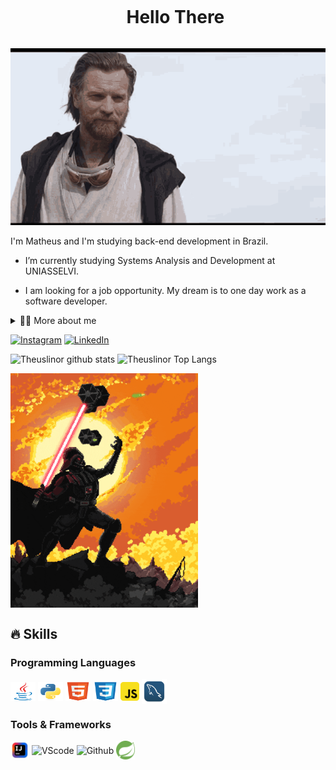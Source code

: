 <!--título-->
<div id="user-content-toc">
  <ul align="center">
    <summary><h1 style="display: inline-block">Hello There</h1></summary>
</div>

<div align="center">
    <img src="https://github.com/theuslinor/theuslinor/blob/main/images/hellothere.gif" alt="Hello There Kenobi">
</div>

<!-- Presentation -->
<p>
  I'm Matheus and I'm studying back-end development in Brazil.

  -  I’m currently studying Systems Analysis and Development at UNIASSELVI.

  -  I am looking for a job opportunity. My dream is to one day work as a software developer.
</p>

<!-- Dropdown -->
<details>
  <summary>👨‍💻 More about me</summary>

  - 💬 I am 24 years old, currently living in Brazil. I have experience with back-end development using Java Spring Boot 3, Python, MySQL, and I am actively seeking new technologies that can enhance my professional skills. My English skills are currently intermediate, but I am working to improve them to fluency. I had a professional experience that greatly helped me improve my communication, learning abilities, teamwork, and analytical mindset.

  - 💻 Since child, I have loved playing video games, especially on the computer. This passion led me to explore and tinker with computer components in an attempt to improve gaming performance. This constant quest for knowledge about computers sparked a deep interest in the field of technology. I believe it was this path that led me to software development, and that's why I have so much love for what I do.
  
  - 🎮 In my free time, I greatly enjoy playing games. I see it as a way to unwind and give my mind a break after a week of studying. Currently, I've been playing more casual campaign-based games, but my lifelong passion is racing. I enjoy playing various arcade and racing simulators. Certainly, it's the genre of game I love the most.

[![Steam](https://img.shields.io/badge/Steam-000000?style=for-the-badge&logo=steam&logoColor=white)](https://steamcommunity.com/profiles/76561198083029831/)

</details>

<!-- Links -->
[![Instagram](https://img.shields.io/badge/Instagram-E4405F?style=for-the-badge&logo=instagram&logoColor=white)](https://www.instagram.com/theuslinor/)
[![LinkedIn](https://img.shields.io/badge/LinkedIn-0077B5?style=for-the-badge&logo=linkedin&logoColor=white)](https://www.linkedin.com/in/matheus-dos-santos-b47825268/)

<!-- GithubStats 
[![Theuslinor's GitHub stats](https://github-readme-stats.vercel.app/api?username=theuslinor&show_icons=true&theme=chartreuse-dark)](https://github.com/anuraghazra/github-readme-stats)
[![Top Langs](https://github-readme-stats.vercel.app/api/top-langs/?username=theuslinor&theme=chartreuse-dark)](https://github.com/theuslinor/github-readme-stats)-->

![Theuslinor github stats](https://github-readme-stats.vercel.app/api?username=theuslinor&show_icons=true&theme=chartreuse-dark)
<img src="https://github-readme-stats.vercel.app/api/top-langs/?username=theuslinor&theme=chartreuse-dark&layout=compact" alt="Theuslinor Top Langs">




<!-- Portfolio
## Portfolio:
 -->
<!-- GIF -->
<p align="left">
  <img align="center" src="https://github.com/theuslinor/theuslinor/blob/main/images/darth%20vader.gif" alt="Darth Vader" width="300px">
</p>


## 🔥 Skills
<!-- Skills: Programming Languages -->
  <div style="flex-basis: 48%;">
    <h3>Programming Languages</h3>
    <img align="center" alt="Java" height="30" width="40" src="https://github.com/theuslinor/theuslinor/blob/main/images/java_original_logo_icon_146458.png">
    <img align="center" alt="Python" height="30" width="40" src="https://raw.githubusercontent.com/devicons/devicon/master/icons/python/python-original.svg">
    <img align="center" alt="HTML" height="30" width="40" src="https://raw.githubusercontent.com/devicons/devicon/master/icons/html5/html5-original.svg">
    <img align="center" alt="CSS" height="30" width="40" src="https://raw.githubusercontent.com/devicons/devicon/master/icons/css3/css3-original.svg">
    <img align="center" alt="JavaScript" height="30" width="30" src="https://github.com/theuslinor/theuslinor/blob/main/images/javascript_icon_130900.png">
    <img align="center" alt="MySQL" height="40" width="40" src="https://github.com/theuslinor/theuslinor/blob/main/images/mysql_workbench_macos_bigsur_icon_189924.png">
  </div>
  
  <!-- Skills: Tools & Frameworks -->
  <div style="flex-basis: 48%;">
    <h3>Tools & Frameworks</h3>
    <img align="center" alt="Intellij" height="30" width="30" src="https://github.com/theuslinor/theuslinor/blob/main/images/intellij_macos_bigsur_icon_190061.png">
    <img align="center" alt="VScode" height="30" width="40" src="https://cdn.jsdelivr.net/gh/devicons/devicon/icons/vscode/vscode-original.svg">
    <img align="center" alt="Github" height="30" width="40" src="https://cdn.jsdelivr.net/gh/devicons/devicon/icons/git/git-original.svg">
    <img align="center" alt="Spring-Boot" height="30" width="30" src="https://github.com/theuslinor/theuslinor/blob/main/images/spring-icon-256x256-2efvkvky.png">
  </div>


  <!-- Skills: Libraries 
  <div style="flex-basis: 48%;">
    <h3>Libraries</h3>
  </div>-->
